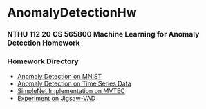# AnomalyDetectionHw

### NTHU 112 20 CS 565800 Machine Learning for Anomaly Detection Homework

### Homework Directory
- [Anomaly Detection on MNIST](./Hw1/)
- [Anomaly Detection on Time Series Data](./Hw2/)
- [SimpleNet Implementation on MVTEC](./Hw3/)
- [Experiment on Jigsaw-VAD](./Hw4/)